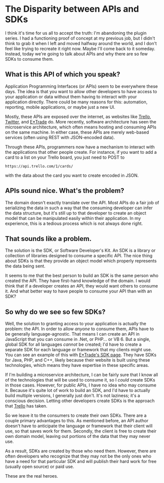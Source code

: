 # The Disparity between APIs and SDKs

I think it's time for us all to accept the truth:  I'm abandoning the plugin series.  I had a functioning proof of concept at my previous job, but I didn't think to grab it when I left and moved halfway around the world, and I don't feel like trying to recreate it right now.  Maybe I'll come back to it someday.  Instead, today we're going to talk about APIs and why there are so few SDKs to consume them.

## What is this API of which you speak?

Application Programming Interfaces (or APIs) seem to be everywhere these days.  The idea is that you want to allow other developers to have access to your application or data without them having to interact with your application directly.  There could be many reasons for this: automation, reporting, mobile applications, or maybe just a new UI.


Mostly, these APIs are exposed over the internet, as websites like [Trello](http://developers.trello.com/advanced-reference), [Twitter](https://dev.twitter.com/rest/public), and [E\*Trade](https://developer.etrade.com/ctnt/dev-portal/getArticleByCategory?category=Documentation) do.  More recently, software architecture has seen the microservice architecture, which often means hosting and consuming APIs on the same machine.  In either case, these APIs are merely web-based services (often using REST with JSON-encoded data).

Through these APIs, programmers now have a mechanism to interact with the applications that other people create.  For instance, if you want to add a card to a list on your Trello board, you just need to POST to

```
https://api.trello.com/1/cards/
```

with the data about the card you want to create encoded in JSON.

## APIs sound nice.  What's the problem?

The domain doesn't exactly translate over the API.  Most APIs do a fair job of serializing the data in such a way that the consuming developer can infer the data structure, but it's still up to that  developer to create an object model that can be manipulated easily within their application.  In my experience, this is a tedious process which is not always done right.

## That sounds like a problem.

The solution is the SDK, or Software Developer's Kit.  An SDK is a library or collection of libraries designed to consume a specific API.  The nice thing about SDKs is that they provide an object model which properly represents the data being sent.

It seems to me that the best person to build an SDK is the same person who created the API.  They have first-hand knowledge of the domain.  I would think that if a developer creates an API, they would want others to consume it.  And what better way to have people to consume your API than with an SDK?

## So why do we see so few SDKs?

Well, the solution to granting access to your application is actually the problem: the API.  In order to allow *anyone* to consume them, APIs have to be generally language-agnostic.  That means I can create an API in JavaScript that you can consume in .Net, or PHP... or VB 6.  But a single, global SDK for all languages *cannot* be created; I'd have to create a separate SDK for each language or framework that my clients might use.  You can see an example of this with [E\*Trade's SDK page](https://developer.etrade.com/ctnt/dev-portal/getContent?contentUri=Downloads-DocumentationSDKDownloads).  They have SDKs for Java, PHP, and C++, likely because their website is built using these technologies, which means they have expertise in these specific areas.

If I'm building a microservice architecture, I can be fairly sure that I know all of the technologies that will be used to consume it, so I *could* create SDKs in those cases.  However, for public APIs, I have no idea who may consume it.  Because it's quite lot of work to build an SDK, and I'd have to actually build multiple versions, I generally just don't.  It's not laziness; it's a conscious decision.  Letting other developers create SDKs is the approach that [Trello](https://developers.trello.com/community) has taken.

So we leave it to the consumers to create their own SDKs.  There are a couple primary advantages to this.  As mentioned before, an API author doesn't have to anticipate the language or framework that their client will use, so that saves work for them.  Secondly, the client is free to create their own domain model, leaving out portions of the data that they may never use.

As a result, SDKs are created by those who need them.  However, there are often developers who recognize that they may not be the only ones who have a need for that particular SDK and will publish their hard work for free (usually open source) or paid use.

These are the real heroes.
